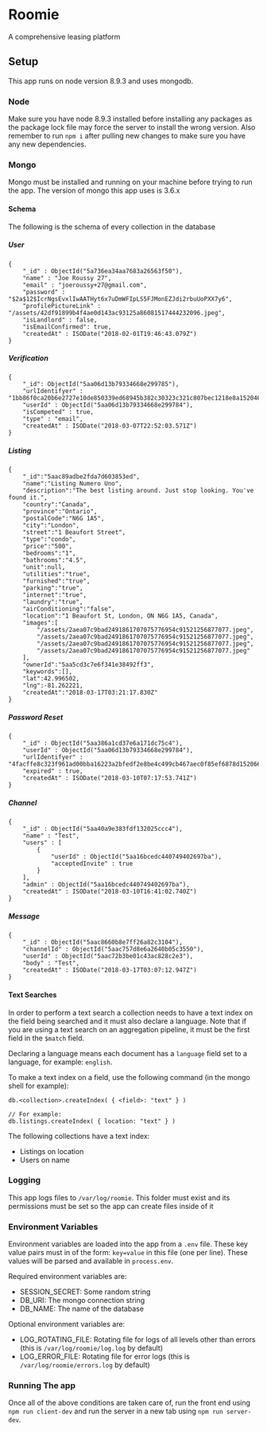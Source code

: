 # Roomie
A comprehensive leasing platform

## Setup
This app runs on node version 8.9.3 and uses mongodb.

### Node
Make sure you have node 8.9.3 installed before installing any packages as the package lock file may force the server to install the wrong version. Also remember to run `npm i` after pulling new changes to make sure you have any new dependencies.

### Mongo
Mongo must be installed and running on your machine before trying to run the app. The version of mongo this app uses is 3.6.x
#### Schema
The following is the schema of every collection in the database
##### User
```
{
    "_id" : ObjectId("5a736ea34aa7683a26563f50"),
    "name" : "Joe Roussy 27",
    "email" : "joeroussy+27@gmail.com",
    "password" : "$2a$12$IcrNgsEvxlIwAATHyt6x7uDmWFIpLS5FJMonEZJdi2rbuUoPXX7y6",
    "profilePictureLink" : "/assets/42df91899b4f4ae0d143ac93125a86081517444232096.jpeg",
    "isLandlord" : false,
    "isEmailConfirmed": true,
    "createdAt" : ISODate("2018-02-01T19:46:43.079Z")
}
```
##### Verification
```
{
    "_id": ObjectId("5aa06d13b79334668e299785"),
    "urlIdentifyer" : "1bb86f0ca20b6e2727e10de850339ed68945b382c30323c321c807bec1218e8a1520463123571",
    "userId" : ObjectId("5aa06d13b79334668e299784"),
    "isCompeted" : true,
    "type" : "email",
    "createdAt" : ISODate("2018-03-07T22:52:03.571Z")
}
```
##### Listing
```
{
	"_id":"5aac89adbe2fda7d603853ed",
	"name":"Listing Numero Uno",
	"description":"The best listing around. Just stop looking. You've found it.",
	"country":"Canada",
	"province":"Ontario",
	"postalCode":"N6G 1A5",
	"city":"London",
	"street":"1 Beaufort Street",
	"type":"condo",
	"price":"500",
	"bedrooms":"1",
	"bathrooms":"4.5",
	"unit":null,
	"utilities":"true",
	"furnished":"true",
	"parking":"true",
	"internet":"true",
	"laundry":"true",
	"airConditioning":"false",
	"location":"1 Beaufort St, London, ON N6G 1A5, Canada",
	"images":[
		"/assets/2aea07c9bad2491861707075776954c91521256877077.jpeg",
		"/assets/2aea07c9bad2491861707075776954c91521256877077.jpeg",
		"/assets/2aea07c9bad2491861707075776954c91521256877077.jpeg",
		"/assets/2aea07c9bad2491861707075776954c91521256877077.jpeg"
	],
	"ownerId":"5aa5cd3c7e6f341e38492ff3",
	"keywords":[],
	"lat":42.996502,
	"lng":-81.262221,
	"createdAt":"2018-03-17T03:21:17.830Z"
}
```
##### Password Reset
```
{
    "_id" : ObjectId("5aa386a1cd37e6a171dc75c4"),
    "userId" : ObjectId("5aa06d13b79334668e299784"),
    "urlIdentifyer" : "4facffe8c323f961ad00bba16223a2bfedf2e8be4c499cb467aec0f85ef6878d1520666273741",
    "expired" : true,
    "createdAt" : ISODate("2018-03-10T07:17:53.741Z")
}
```

##### Channel
```
{
    "_id" : ObjectId("5aa40a9e383fdf132025ccc4"),
    "name" : "Test",
    "users" : [
        {
            "userId" : ObjectId("5aa16bcedc440749402697ba"),
            "acceptedInvite" : true
        }
    ],
    "admin" : ObjectId("5aa16bcedc440749402697ba"),
    "createdAt" : ISODate("2018-03-10T16:41:02.740Z")
}
```
##### Message
```
{
    "_id" : ObjectId("5aac8660b8e7ff26a82c3104"),
    "channelId" : ObjectId("5aac757d8e6a2640b05c3550"),
    "userId" : ObjectId("5aac72b3be01c43ac828c2e3"),
    "body" : "Test",
    "createdAt" : ISODate("2018-03-17T03:07:12.947Z")
}
```

#### Text Searches
In order to perform a text search a collection needs to have a text index on the field being searched and it must also declare a language. Note that if you are using a text search on an aggregation pipeline, it must be the first field in the `$match` field.

Declaring a language means each document has a `language` field set to a language, for example: `english`.

To make a text index on a field, use the following command (in the mongo shell for example):
```
db.<collection>.createIndex( { <field>: "text" } )

// For example:
db.listings.createIndex( { location: "text" } )
```
The following collections have a text index:
* Listings on location
* Users on name


### Logging
This app logs files to `/var/log/roomie`. This folder must exist and its permissions must be set so the app can create files inside of it

### Environment Variables
Environment variables are loaded into the app from a `.env` file. These key value pairs must in of the form: `key=value` in this file (one per line). These values will be parsed and available in `process.env`.

Required environment variables are:
* SESSION_SECRET: Some random string
* DB_URI: The mongo connection string
* DB_NAME: The name of the database

Optional environment variables are:
* LOG_ROTATING_FILE: Rotating file for logs of all levels other than errors (this is `/var/log/roomie/log.log` by default)
* LOG_ERROR_FILE: Rotating file for error logs (this is `/var/log/roomie/errors.log` by default)

### Running The app
Once all of the above conditions are taken care of, run the front end using `npm run client-dev` and run the server in a new tab using `npm run server-dev`.

